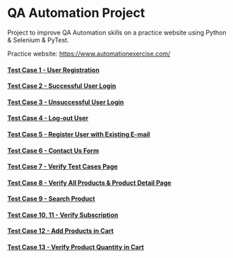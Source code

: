 # QA Automation Project

Project to improve QA Automation skills on a practice website using Python & Selenium & PyTest.

Practice website: https://www.automationexercise.com/


#### [Test Case 1 - User Registration](https://github.com/peterhrncirik/QA-Automation/tree/main/tests/test_case_1)
#### [Test Case 2 - Successful User Login](https://github.com/peterhrncirik/QA-Automation/tree/main/tests/test_case_2)
#### [Test Case 3 - Unsuccessful User Login](https://github.com/peterhrncirik/QA-Automation/tree/main/tests/test_case_3)
#### [Test Case 4 - Log-out User](https://github.com/peterhrncirik/QA-Automation/tree/main/tests/test_case_4)
#### [Test Case 5 - Register User with Existing E-mail](https://github.com/peterhrncirik/QA-Automation/tree/main/tests/test_case_5)
#### [Test Case 6 - Contact Us Form](https://github.com/peterhrncirik/QA-Automation/tree/main/tests/test_case_6)
#### [Test Case 7 - Verify Test Cases Page](https://github.com/peterhrncirik/QA-Automation/tree/main/tests/test_case_7)
#### [Test Case 8 - Verify All Products & Product Detail Page](https://github.com/peterhrncirik/QA-Automation/tree/main/tests/test_case_8)
#### [Test Case 9 - Search Product](https://github.com/peterhrncirik/QA-Automation/tree/main/tests/test_case_9)
#### [Test Case 10, 11 - Verify Subscription](https://github.com/peterhrncirik/QA-Automation/tree/main/tests/test_case_10)
#### [Test Case 12 - Add Products in Cart](https://github.com/peterhrncirik/QA-Automation/tree/main/tests/test_case_12)
#### [Test Case 13 - Verify Product Quantity in Cart](https://github.com/peterhrncirik/QA-Automation/tree/main/tests/test_case_13)